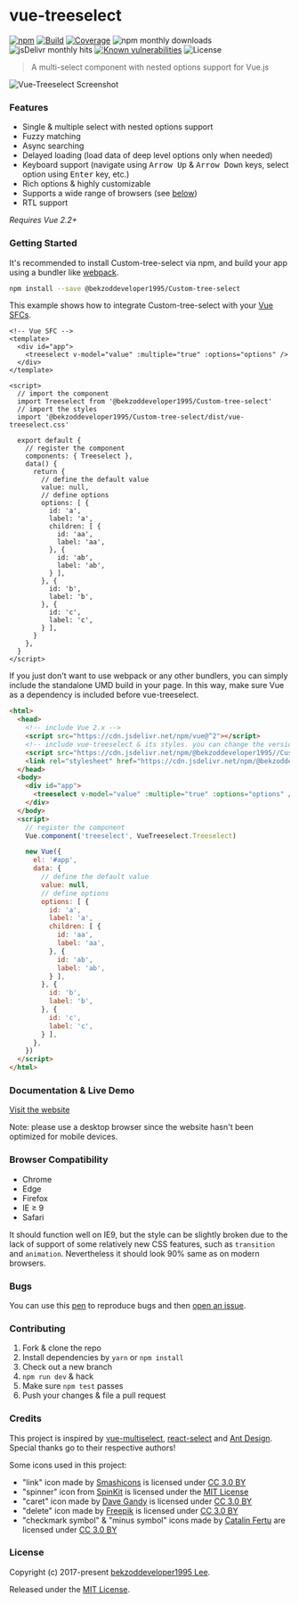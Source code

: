 # vue-treeselect
[![npm](https://badgen.now.sh/npm/v/@bekzoddeveloper1995/Custom-tree-select)](https://www.npmjs.com/package/@bekzoddeveloper1995/Custom-tree-select) [![Build](https://badgen.now.sh/circleci/github/bekzoddeveloper1995/vue-treeselect)](https://circleci.com/gh/bekzoddeveloper1995/Custom-tree-select/tree/master) [![Coverage](https://badgen.net/codecov/c/github/bekzoddeveloper1995/vue-treeselect)](https://codecov.io/gh/bekzoddeveloper1995/Custom-tree-select?branch=master)
![npm monthly downloads](https://badgen.now.sh/npm/dm/@bekzoddeveloper1995/Custom-tree-select)
![jsDelivr monthly hits](https://badgen.net/jsdelivr/hits/npm/@bekzoddeveloper1995/Custom-tree-select) [![Known vulnerabilities](https://snyk.io/test/npm/@bekzoddeveloper1995/Custom-tree-select/badge.svg)](https://snyk.io/test/npm/@bekzoddeveloper1995/Custom-tree-select) ![License](https://badgen.net/github/license/bekzoddeveloper1995/Custom-tree-select)

> A multi-select component with nested options support for Vue.js

![Vue-Treeselect Screenshot](https://raw.githubusercontent.com/bekzoddeveloper1995/Custom-tree-select/master/screenshot.png)

### Features

- Single & multiple select with nested options support
- Fuzzy matching
- Async searching
- Delayed loading (load data of deep level options only when needed)
- Keyboard support (navigate using <kbd>Arrow Up</kbd> & <kbd>Arrow Down</kbd> keys, select option using <kbd>Enter</kbd> key, etc.)
- Rich options & highly customizable
- Supports a wide range of browsers (see [below](#browser-compatibility))
- RTL support

*Requires Vue 2.2+*

### Getting Started

It's recommended to install Custom-tree-select via npm, and build your app using a bundler like [webpack](https://webpack.js.org/).

```bash
npm install --save @bekzoddeveloper1995/Custom-tree-select
```

This example shows how to integrate Custom-tree-select with your [Vue SFCs](https://vuejs.org/v2/guide/single-file-components.html).

```vue
<!-- Vue SFC -->
<template>
  <div id="app">
    <treeselect v-model="value" :multiple="true" :options="options" />
  </div>
</template>

<script>
  // import the component
  import Treeselect from '@bekzoddeveloper1995/Custom-tree-select'
  // import the styles
  import '@bekzoddeveloper1995/Custom-tree-select/dist/vue-treeselect.css'

  export default {
    // register the component
    components: { Treeselect },
    data() {
      return {
        // define the default value
        value: null,
        // define options
        options: [ {
          id: 'a',
          label: 'a',
          children: [ {
            id: 'aa',
            label: 'aa',
          }, {
            id: 'ab',
            label: 'ab',
          } ],
        }, {
          id: 'b',
          label: 'b',
        }, {
          id: 'c',
          label: 'c',
        } ],
      }
    },
  }
</script>
```

If you just don't want to use webpack or any other bundlers, you can simply include the standalone UMD build in your page. In this way, make sure Vue as a dependency is included before vue-treeselect.

```html
<html>
  <head>
    <!-- include Vue 2.x -->
    <script src="https://cdn.jsdelivr.net/npm/vue@^2"></script>
    <!-- include vue-treeselect & its styles. you can change the version tag to better suit your needs. -->
    <script src="https://cdn.jsdelivr.net/npm/@bekzoddeveloper1995//Custom-tree-select@^0.4.0/dist/vue-treeselect.umd.min.js"></script>
    <link rel="stylesheet" href="https://cdn.jsdelivr.net/npm/@bekzoddeveloper1995//Custom-tree-select@^0.4.0/dist/vue-treeselect.min.css">
  </head>
  <body>
    <div id="app">
      <treeselect v-model="value" :multiple="true" :options="options" />
    </div>
  </body>
  <script>
    // register the component
    Vue.component('treeselect', VueTreeselect.Treeselect)

    new Vue({
      el: '#app',
      data: {
        // define the default value
        value: null,
        // define options
        options: [ {
          id: 'a',
          label: 'a',
          children: [ {
            id: 'aa',
            label: 'aa',
          }, {
            id: 'ab',
            label: 'ab',
          } ],
        }, {
          id: 'b',
          label: 'b',
        }, {
          id: 'c',
          label: 'c',
        } ],
      },
    })
  </script>
</html>
```

### Documentation & Live Demo

[Visit the website](https://vue-treeselect.js.org/)

Note: please use a desktop browser since the website hasn't been optimized for mobile devices.

### Browser Compatibility

- Chrome
- Edge
- Firefox
- IE ≥ 9
- Safari

It should function well on IE9, but the style can be slightly broken due to the lack of support of some relatively new CSS features, such as `transition` and `animation`. Nevertheless it should look 90% same as on modern browsers.

### Bugs

You can use this [pen](https://codepen.io/bekzoddeveloper1995/pen/MExgzP) to reproduce bugs and then [open an issue](https://github.com/bekzoddeveloper1995/vue-treeselect/issues/new).

### Contributing

1. Fork & clone the repo
2. Install dependencies by `yarn` or `npm install`
3. Check out a new branch
4. `npm run dev` & hack
5. Make sure `npm test` passes
6. Push your changes & file a pull request

### Credits

This project is inspired by [vue-multiselect](https://github.com/monterail/vue-multiselect), [react-select](https://github.com/JedWatson/react-select) and [Ant Design](https://github.com/ant-design/ant-design/). Special thanks go to their respective authors!

Some icons used in this project:

  - "link" icon made by [Smashicons](https://www.flaticon.com/authors/smashicons) is licensed under [CC 3.0 BY](https://creativecommons.org/licenses/by/3.0/)
  - "spinner" icon from [SpinKit](https://github.com/tobiasahlin/SpinKit) is licensed under the [MIT License](https://github.com/tobiasahlin/SpinKit/blob/master/LICENSE)
  - "caret" icon made by [Dave Gandy](https://www.flaticon.com/authors/dave-gandy) is licensed under [CC 3.0 BY](https://creativecommons.org/licenses/by/3.0/)
  - "delete" icon made by [Freepik](https://www.flaticon.com/authors/freepik) is licensed under [CC 3.0 BY](https://creativecommons.org/licenses/by/3.0/)
  - "checkmark symbol" & "minus symbol" icons made by [Catalin Fertu](https://www.flaticon.com/authors/catalin-fertu) are licensed under [CC 3.0 BY](https://creativecommons.org/licenses/by/3.0/)

### License

Copyright (c) 2017-present [bekzoddeveloper1995 Lee](https://github.com/bekzoddeveloper1995).

Released under the [MIT License](https://github.com/bekzoddeveloper1995/vue-treeselect/blob/master/LICENSE).
